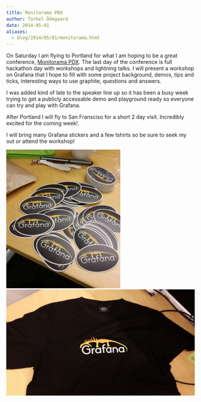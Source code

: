 ```yaml
---
title: Monitorama PDX
author: Torkel Ödegaard
date: 2014-05-01
aliases:
  - blog/2014/05/01/monitorama.html
---
```


On Saturday I am flying to Portland for what I am hoping to be a great conference, [Monitorama PDX](http://monitorama.com/). The last day of the
conference is full hackathon day with workshops and lightning talks. I will present a workshop on Grafana that I hope to fill with some project
background, demos, tips and ticks, interesting ways to use graphite, questions and answers.

I was added kind of late to the speaker line up so it has
been a busy week trying to get a publicly accessable demo and playground ready so everyone can try and play with Grafana.

After Portland I will fly to San Fransciso for a short 2 day visit. Incredibly excited for the coming week!.

I will bring many Grafana stickers and a few tshirts so be sure to seek my out or attend the workshop!

<div class="row">
	<img src="/assets/img/blog/stickers.jpg" class="medium-4 columns" />
	<img src="/assets/img/blog/tshirt.jpg" class="medium-8 columns" />
</div>

